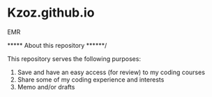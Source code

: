 # Kzoz.github.io
EMR

\***** About this repository ******/

This repository serves the following purposes:
  1. Save and have an easy access (for review) to my coding courses
  2. Share some of my coding experience and interests
  3. Memo and/or drafts
